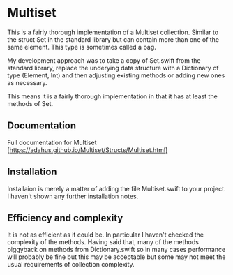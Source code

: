 # Multiset

This is a fairly thorough implementation of a Multiset collection.
Similar to the struct Set in the standard library but can contain more than one of the same element.
This type is sometimes called a bag.

My development approach was to take a copy of Set.swift from the standard library, replace the underying data structure with a Dictionary of type (Element, Int) and then adjusting existing methods or adding new ones as necessary.

This means it is a fairly thorough implementation in that it has at least the methods of Set.

## Documentation
Full documentation for Multiset [https://adahus.github.io/Multiset/Structs/Multiset.html]

## Installation
Installaion is merely a matter of adding the file Multiset.swift to your project.
I haven't shown any further installation notes. 

## Efficiency and complexity
It is not as efficient as it could be.
In particular I haven't checked the complexity of the methods.
Having said that, many of the methods piggyback on methods from Dictionary.swift so in many cases performance will probably be fine but this may be acceptable but some may not meet the usual requirements of collection complexity.



